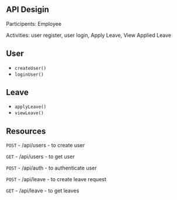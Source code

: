 API Desigin
-----------
Participents: Employee

Activities: user register, user login, Apply Leave, View Applied Leave

User
-----
- `createUser()`
- `loginUser()`

Leave
-----
- `applyLeave()`
- `viewLeave()`

Resources
------------
`POST` - /api/users - to create user

`GET` - /api/users - to get user 

`POST` - /api/auth - to authenticate user

`POST` - /api/leave - to create leave request

`GET` - /api/leave - to get leaves
